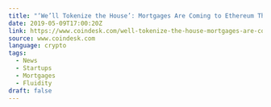 ```yaml
---
title: "‘We’ll Tokenize the House’: Mortgages Are Coming to Ethereum This Summer"
date: 2019-05-09T17:00:20Z
link: https://www.coindesk.com/well-tokenize-the-house-mortgages-are-coming-to-ethereum-this-summer?utm_medium=RSS&utm_source=news.12bit.vn
source: www.coindesk.com
language: crypto
tags:
  - News
  - Startups
  - Mortgages
  - Fluidity
draft: false
---
```

